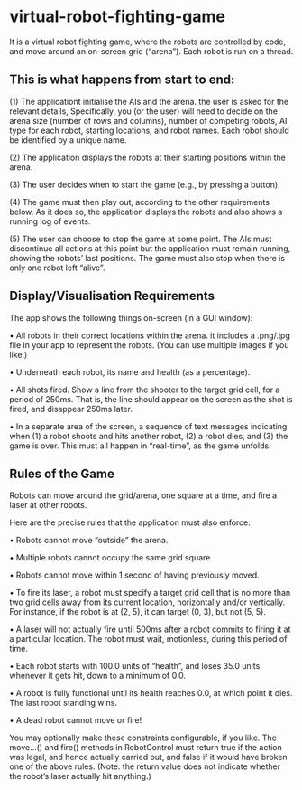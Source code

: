 # virtual-robot-fighting-game
It is a virtual robot fighting game, where the robots are controlled by code, and move around an on-screen grid (“arena”). Each robot is run on a thread.


## This is what happens from start to end:
(1) The applicationt initialise the AIs and the arena. the user is asked for the
relevant details,
Specifically, you (or the user) will need to decide on the arena size (number of rows
and columns), number of competing robots, AI type for each robot, starting locations,
and robot names. Each robot should be identified by a unique name. 

(2) The application displays the robots at their starting positions within the arena.

(3) The user decides when to start the game (e.g., by pressing a button).

(4) The game must then play out, according to the other requirements below. As it does
so, the application displays the robots and also shows a running log of events.

(5) The user can choose to stop the game at some point. The AIs must discontinue all
actions at this point but the application must remain running, showing the robots’
last positions. The game must also stop when there is only one robot left “alive”.


## Display/Visualisation Requirements
The app shows the following things on-screen (in a GUI window):

• All robots in their correct locations within the arena. it includes a .png/.jpg
file in your app to represent the robots. (You can use multiple images if you like.)

• Underneath each robot, its name and health (as a percentage).

• All shots fired. Show a line from the shooter to the target grid cell, for a period of
250ms. That is, the line should appear on the screen as the shot is fired, and disappear
250ms later.

• In a separate area of the screen, a sequence of text messages indicating when (1) a
robot shoots and hits another robot, (2) a robot dies, and (3) the game is over.
This must all happen in “real-time”, as the game unfolds.


## Rules of the Game
Robots can move around the grid/arena, one square at a time, and fire a laser at other
robots.

Here are the precise rules that the application must also enforce:

• Robots cannot move “outside” the arena.

• Multiple robots cannot occupy the same grid square.

• Robots cannot move within 1 second of having previously moved.

• To fire its laser, a robot must specify a target grid cell that is no more than two grid
cells away from its current location, horizontally and/or vertically. For instance, if
the robot is at (2, 5), it can target (0, 3), but not (5, 5).

• A laser will not actually fire until 500ms after a robot commits to firing it at a particular
location. The robot must wait, motionless, during this period of time.

• Each robot starts with 100.0 units of “health”, and loses 35.0 units whenever it gets
hit, down to a minimum of 0.0.

• A robot is fully functional until its health reaches 0.0, at which point it dies. The last
robot standing wins.

• A dead robot cannot move or fire!

You may optionally make these constraints configurable, if you like.
The move...() and fire() methods in RobotControl must return true if the action was legal,
and hence actually carried out, and false if it would have broken one of the above rules.
(Note: the return value does not indicate whether the robot’s laser actually hit anything.)

